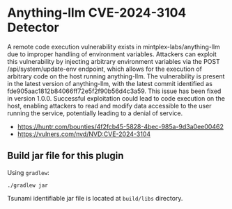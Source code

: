 # Anything-llm CVE-2024-3104 Detector

A remote code execution vulnerability exists in mintplex-labs/anything-llm due
to improper handling of environment variables. Attackers can exploit this
vulnerability by injecting arbitrary environment variables via the POST
/api/system/update-env endpoint, which allows for the execution of arbitrary
code on the host running anything-llm. The vulnerability is present in the
latest version of anything-llm, with the latest commit identified as
fde905aac1812b84066ff72e5f2f90b56d4c3a59. This issue has been fixed in version
1.0.0. Successful exploitation could lead to code execution on the host,
enabling attackers to read and modify data accessible to the user running the
service, potentially leading to a denial of service.

-   https://huntr.com/bounties/4f2fcb45-5828-4bec-985a-9d3a0ee00462
-   https://vulners.com/nvd/NVD:CVE-2024-3104

## Build jar file for this plugin

Using `gradlew`:

```shell
./gradlew jar
```

Tsunami identifiable jar file is located at `build/libs` directory.
